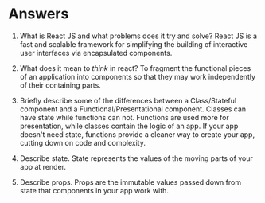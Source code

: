 # Answers

1.  What is React JS and what problems does it try and solve?
    React JS is a fast and scalable framework for simplifying the building of interactive user interfaces via encapsulated components.

2.  What does it mean to _think_ in react?
    To fragment the functional pieces of an application into components so that they may work independently of their containing parts.

3.  Briefly describe some of the differences between a Class/Stateful component and a Functional/Presentational component.
    Classes can have state while functions can not. Functions are used more for presentation, while classes contain the logic of an app. If your app doesn't need state, functions provide a cleaner way to create your app, cutting down on code and complexity.

4.  Describe state.
    State represents the values of the moving parts of your app at render.

5.  Describe props.
    Props are the immutable values passed down from state that components in your app work with.
